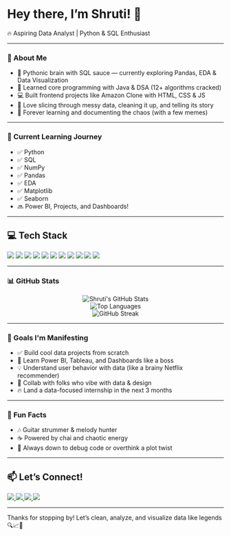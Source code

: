 # Hey there, I’m Shruti! 👋

🔥 Aspiring Data Analyst | Python & SQL Enthusiast

---

### 🚀 About Me
- 🐍 Pythonic brain with SQL sauce — currently exploring Pandas, EDA & Data Visualization
- 🧠 Learned core programming with Java & DSA (12+ algorithms cracked)
- 💻 Built frontend projects like Amazon Clone with HTML, CSS & JS
- 🧪 Love slicing through messy data, cleaning it up, and telling its story
- 🌱 Forever learning and documenting the chaos (with a few memes)

---

### 🧠 Current Learning Journey
- ✅ Python
- ✅ SQL
- ✅ NumPy
- ✅ Pandas
- ✅ EDA
- ✅ Matplotlib
- ✅ Seaborn
- 🔜 Power BI, Projects, and Dashboards!

---

## 💻 Tech Stack

<p align="left">
  <img src="https://img.shields.io/badge/Python-3776AB?style=for-the-badge&logo=python&logoColor=white" />
  <img src="https://img.shields.io/badge/SQL-4479A1?style=for-the-badge&logo=postgresql&logoColor=white" />
  <img src="https://img.shields.io/badge/Pandas-150458?style=for-the-badge&logo=pandas&logoColor=white" />
  <img src="https://img.shields.io/badge/Numpy-013243?style=for-the-badge&logo=numpy&logoColor=white" />
  <img src="https://img.shields.io/badge/MySQL-005C84?style=for-the-badge&logo=mysql&logoColor=white" />
  <img src="https://img.shields.io/badge/Java-ED8B00?style=for-the-badge&logo=openjdk&logoColor=white" />
  <img src="https://img.shields.io/badge/HTML5-E34F26?style=for-the-badge&logo=html5&logoColor=white" />
  <img src="https://img.shields.io/badge/CSS3-1572B6?style=for-the-badge&logo=css3&logoColor=white" />
  <img src="https://img.shields.io/badge/JavaScript-F7DF1E?style=for-the-badge&logo=javascript&logoColor=black" />
  <img src="https://img.shields.io/badge/Git-F05032?style=for-the-badge&logo=git&logoColor=white" />
  <img src="https://img.shields.io/badge/VS%20Code-007ACC?style=for-the-badge&logo=visualstudiocode&logoColor=white" />
</p>

---

### 📊 GitHub Stats

<p align="center">
  <img src="https://github-readme-stats.vercel.app/api?username=shruti-1102&show_icons=true&theme=github_dark" alt="Shruti's GitHub Stats" />
  <br />
  <img src="https://github-readme-stats.vercel.app/api/top-langs/?username=shruti-1102&layout=compact&theme=github_dark" alt="Top Languages" />
  <br />
  <img src="https://github-readme-streak-stats.herokuapp.com/?user=shruti-1102&theme=tokyonight&border_radius=4.5" alt="GitHub Streak" />
</p>

---

### 🎯 Goals I'm Manifesting
- ✅ Build cool data projects from scratch
- 🧠 Learn Power BI, Tableau, and Dashboards like a boss
- 💡 Understand user behavior with data (like a brainy Netflix recommender)
- 🤝 Collab with folks who vibe with data & design
- 🔥 Land a data-focused internship in the next 3 months

---

### 🎸 Fun Facts
- 🎶 Guitar strummer & melody hunter  
- ☕ Powered by chai and chaotic energy  
- 💬 Always down to debug code or overthink a plot twist  

---

## 📫 Let’s Connect!

<p align="left">
  <a href="https://www.linkedin.com/in/shruti-s-parihar/" target="_blank">
    <img src="https://img.shields.io/badge/LinkedIn-0A66C2?style=for-the-badge&logo=linkedin&logoColor=white" />
  </a>
  <a href="https://github.com/shruti-1102" target="_blank">
    <img src="https://img.shields.io/badge/GitHub-181717?style=for-the-badge&logo=github&logoColor=white" />
  </a>
  <a href="https://instagram.com/shrutii.parihar" target="_blank">
    <img src="https://img.shields.io/badge/Instagram-E4405F?style=for-the-badge&logo=instagram&logoColor=white" />
  </a>
  <a href="https://twitter.com/parihar__shruti" target="_blank">
    <img src="https://img.shields.io/badge/X-000000?style=for-the-badge&logo=twitter&logoColor=white" />
  </a>
</p>


---

Thanks for stopping by! Let’s clean, analyze, and visualize data like legends 🔍📈💫
